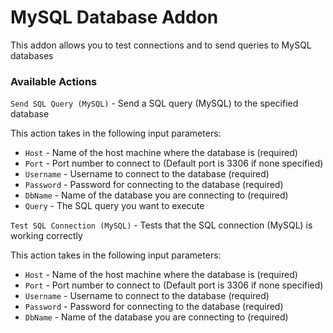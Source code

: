 # MySQL Database Addon

This addon allows you to test connections and to send queries to MySQL databases

### Available Actions

`Send SQL Query (MySQL)` - Send a SQL query \(MySQL\) to the specified database

This action takes in the following input parameters:

* `Host` - Name of the host machine where the database is \(required\)
* `Port` - Port number to connect to \(Default port is 3306 if none specified\)
* `Username` - Username to connect to the database \(required\)
* `Password` - Password for connecting to the database \(required\)
* `DbName` - Name of the database you are connecting to \(required\)
* `Query` - The SQL query you want to execute

`Test SQL Connection (MySQL)` - Tests that the SQL connection \(MySQL\) is working correctly

This action takes in the following input parameters:

* `Host` - Name of the host machine where the database is \(required\)
* `Port` - Port number to connect to \(Default port is 3306 if none specified\)
* `Username` - Username to connect to the database \(required\)
* `Password` - Password for connecting to the database \(required\)
* `DbName` - Name of the database you are connecting to \(required\)

